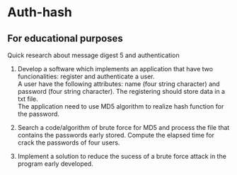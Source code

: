 # Auth-hash
## For educational purposes
Quick research about message digest 5 and authentication

1. Develop a software which implements an application that have two funcionalities: register and authenticate a user. <br>
A user have the following attributes: name (four string character) and password (four string character). The registering should store data in a txt file. <br>
The application need to use MD5 algorithm to realize hash function for the password.

2. Search a code/algorithm of brute force for MD5 and process the file that contains the passwords early stored.
Compute the elapsed time for crack the passwords of four users. 

3. Implement a solution to reduce the sucess of a brute force attack in the program early developed.

